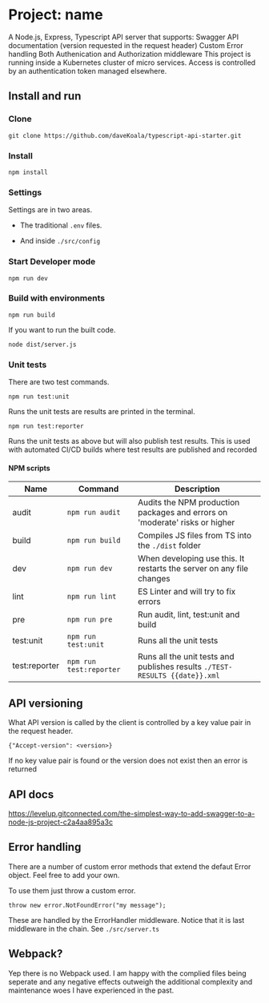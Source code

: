 # Project: name
A Node.js, Express, Typescript API server that supports:
Swagger API documentation (version requested in the request header)
Custom Error handling
Both Authenication and Authorization middleware
This project is running inside a Kubernetes cluster of micro services. Access is controlled by an authentication token managed elsewhere.

## Install and run
### Clone
```
git clone https://github.com/daveKoala/typescript-api-starter.git
```
### Install
```
npm install
```
### Settings
Settings are in two areas.

- The traditional ```.env``` files.

- And inside ```./src/config```

### Start Developer mode
```
npm run dev
```
### Build with environments
```
npm run build
```
If you want to run the built code.
```
node dist/server.js
```

### Unit tests
There are two test commands.

```
npm run test:unit
```

Runs the unit tests are results are printed in the terminal.

```
npm run test:reporter
```

Runs the unit tests as above but will also publish test results. This is used with automated CI/CD builds where test results are published and recorded

#### NPM scripts
|Name	|Command   	|Description   	|
|---	|---	|---	|
|audit	|```npm run audit```|Audits the NPM production packages and errors on 'moderate' risks or higher|
|build|```npm run build```   	|Compiles JS files from TS into the ```./dist``` folder|
|dev|```npm run dev```  	|When developing use this. It restarts the server on any file changes|
|lint|```npm run lint```   	|ES Linter and will try to fix errors|
|pre|```npm run pre```   	|Run audit, lint, test:unit and build|
|test:unit|```npm run test:unit```   	|Runs all the unit tests|
|test:reporter|```npm run test:reporter```   	|Runs all the unit tests and publishes results ```./TEST-RESULTS {{date}}.xml```|

## API versioning
What API version is called by the client is controlled by a key value pair in the request header.
```
{"Accept-version": <version>}
```
If no key value pair is found or the version does not exist then an error is returned

## API docs
https://levelup.gitconnected.com/the-simplest-way-to-add-swagger-to-a-node-js-project-c2a4aa895a3c

## Error handling
There are a number of custom error methods that extend the defaut Error object. Feel free to add your own.

To use them just throw a custom error.
```
throw new error.NotFoundError("my message");
```
These are handled by the ErrorHandler middleware. Notice that it is last middleware in the chain. See ```./src/server.ts```

## Webpack?
Yep there is no Webpack used. I am happy with the complied files being seperate and any negative effects outweigh the additional complexity and maintenance woes I have experienced in the past. 
